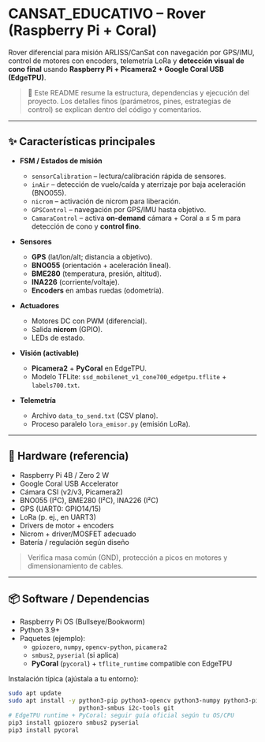 # CANSAT_EDUCATIVO – Rover (Raspberry Pi + Coral)

Rover diferencial para misión ARLISS/CanSat con navegación por GPS/IMU, control de motores con encoders, telemetría LoRa y **detección visual de cono final** usando **Raspberry Pi + Picamera2 + Google Coral USB (EdgeTPU)**.

> 📌 Este README resume la estructura, dependencias y ejecución del proyecto. Los detalles finos (parámetros, pines, estrategias de control) se explican dentro del código y comentarios.

---

## ✨ Características principales

- **FSM / Estados de misión**
  - `sensorCalibration` – lectura/calibración rápida de sensores.
  - `inAir` – detección de vuelo/caída y aterrizaje por baja aceleración (BNO055).
  - `nicrom` – activación de nicrom para liberación.
  - `GPSControl` – navegación por GPS/IMU hasta objetivo.
  - `CamaraControl` – activa **on-demand** cámara + Coral a ≤ 5 m para detección de cono y **control fino**.

- **Sensores**
  - **GPS** (lat/lon/alt; distancia a objetivo).
  - **BNO055** (orientación + aceleración lineal).
  - **BME280** (temperatura, presión, altitud).
  - **INA226** (corriente/voltaje).
  - **Encoders** en ambas ruedas (odometría).

- **Actuadores**
  - Motores DC con PWM (diferencial).
  - Salida **nicrom** (GPIO).
  - LEDs de estado.

- **Visión (activable)**
  - **Picamera2** + **PyCoral** en EdgeTPU.
  - Modelo TFLite: `ssd_mobilenet_v1_cone700_edgetpu.tflite` + `labels700.txt`.

- **Telemetría**
  - Archivo `data_to_send.txt` (CSV plano).
  - Proceso paralelo `lora_emisor.py` (emisión LoRa).

---

## 🧰 Hardware (referencia)

- Raspberry Pi 4B / Zero 2 W  
- Google Coral USB Accelerator  
- Cámara CSI (v2/v3, Picamera2)  
- BNO055 (I²C), BME280 (I²C), INA226 (I²C)  
- GPS (UART0: GPIO14/15)  
- LoRa (p. ej., en UART3)  
- Drivers de motor + encoders  
- Nicrom + driver/MOSFET adecuado  
- Batería / regulación según diseño

> Verifica masa común (GND), protección a picos en motores y dimensionamiento de cables.

---

## 📦 Software / Dependencias

- Raspberry Pi OS (Bullseye/Bookworm)
- Python 3.9+
- Paquetes (ejemplo):
  - `gpiozero`, `numpy`, `opencv-python`, `picamera2`
  - `smbus2`, `pyserial` (si aplica)
  - **PyCoral** (`pycoral`) + `tflite_runtime` compatible con EdgeTPU

Instalación típica (ajústala a tu entorno):

```bash
sudo apt update
sudo apt install -y python3-pip python3-opencv python3-numpy python3-picamera2 \
                    python3-smbus i2c-tools git
# EdgeTPU runtime + PyCoral: seguir guía oficial según tu OS/CPU
pip3 install gpiozero smbus2 pyserial
pip3 install pycoral
